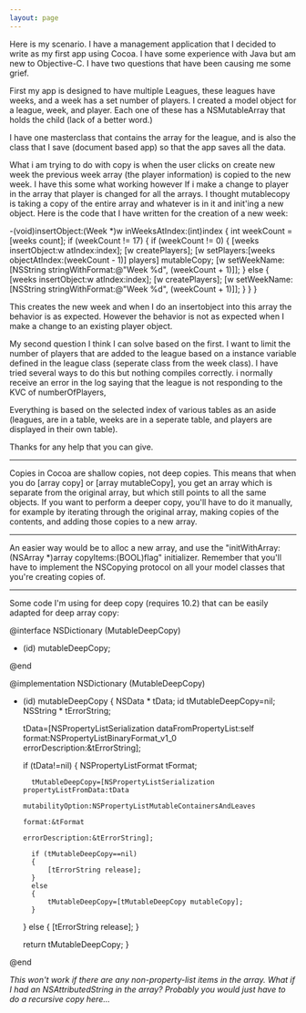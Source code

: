 ```yaml
---
layout: page
---
```




Here is my scenario. I have a management application that I decided to write as my first app using Cocoa. I have some experience with Java but am new to Objective-C. I have two questions that have been causing me some grief.

First my app is designed to have multiple Leagues, these leagues have weeks, and a week has a set number of players. I created a model object for a league, week, and player. Each one of these has a NSMutableArray that holds the child (lack of a better word.)

I have one masterclass that contains the array for the league, and is also the class that I save (document based app) so that the app saves all the data.

What i am trying to do with copy is when the user clicks on create new week the previous week array (the player information) is copied to the new week. I have this some what working however If i make a change to player in the array that player is changed for all the arrays. I thought mutablecopy is taking a copy of the entire array and whatever is in it and init'ing a new object. Here is the code that I have written for the creation of a new week:

    
-(void)insertObject:(Week *)w inWeeksAtIndex:(int)index
{
	int weekCount = [weeks count];
	if (weekCount != 17)
	{
		if (weekCount != 0)
		{
			[weeks insertObject:w atIndex:index];
			[w createPlayers];
			[w setPlayers:[weeks objectAtIndex:(weekCount - 1)] players] mutableCopy;
			[w setWeekName:[NSString stringWithFormat:@"Week %d", (weekCount + 1)]];
		} else {
			[weeks insertObject:w atIndex:index];
			[w createPlayers];
			[w setWeekName:[NSString stringWithFormat:@"Week %d", (weekCount + 1)]];
		}
	}
}


This creates the new week and when I do an insertobject into this array the behavior is as expected. However the behavior is not as expected when I make a change to an existing player object.

My second question I think I can solve based on the first. I want to limit the number of players that are added to the league based on a instance variable defined in the league class (seperate class from the week class). I have tried several ways to do this but nothing compiles correctly. i normally receive an error in the log saying that the league is not responding to the KVC of numberOfPlayers,

Everything is based on the selected index of various tables as an aside (leagues, are in a table, weeks are in a seperate table, and players are displayed in their own table).

Thanks for any help that you can give.

----

Copies in Cocoa are shallow copies, not deep copies. This means that when you do     [array copy] or     [array mutableCopy], you get an array which is separate from the original array, but which still points to all the same objects. If you want to perform a deeper copy, you'll have to do it manually, for example by iterating through the original array, making copies of the contents, and adding those copies to a new array.

----

An easier way would be to alloc a new array, and use the "initWithArray:(NSArray *)array copyItems:(BOOL)flag" initializer. Remember that you'll have to implement the NSCopying protocol on all your model classes that you're creating copies of.

----

Some code I'm using for deep copy (requires 10.2) that can be easily adapted for deep array copy:

    

@interface NSDictionary (MutableDeepCopy)

- (id) mutableDeepCopy;

@end

@implementation NSDictionary (MutableDeepCopy)

- (id) mutableDeepCopy
{
	NSData * tData;
	id tMutableDeepCopy=nil;
	NSString * tErrorString;
	
	tData=[NSPropertyListSerialization dataFromPropertyList:self
										         format:NSPropertyListBinaryFormat_v1_0
									   errorDescription:&tErrorString];
	
	if (tData!=nil)
	{
		NSPropertyListFormat tFormat;
	
		tMutableDeepCopy=[NSPropertyListSerialization propertyListFromData:tData
												       mutabilityOption:NSPropertyListMutableContainersAndLeaves
												                      format:&tFormat
												         errorDescription:&tErrorString];
	
		if (tMutableDeepCopy==nil)
		{
			[tErrorString release];
		}
		else
		{
			tMutableDeepCopy=[tMutableDeepCopy mutableCopy];
		}
	}
	else
	{
		[tErrorString release];
	}
	
	return tMutableDeepCopy;
}

@end


*This won't work if there are any non-property-list items in the array. What if I had an NSAttributedString in the array? Probably you would just have to do a recursive copy here...*
